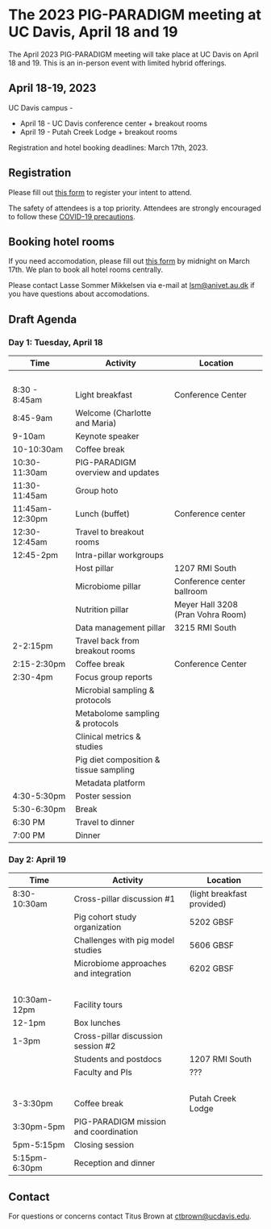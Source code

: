 # The 2023 PIG-PARADIGM meeting at UC Davis, April 18 and 19

The April 2023 PIG-PARADIGM meeting will take place at UC Davis on April 18
and 19. This is an in-person event with limited hybrid offerings.

## April 18-19, 2023

UC Davis campus -

* April 18 - UC Davis conference center + breakout rooms
* April 19 - Putah Creek Lodge + breakout rooms

Registration and hotel booking deadlines: March 17th, 2023.

## Registration

Please fill out [this form](https://docs.google.com/forms/d/e/1FAIpQLSfWi7Z-MoVNphu344XKKvnLeGmVB5CSSEcBLTg7r-kizOUW0g/viewform) to register your intent to attend. 

The safety of attendees is a top priority. Attendees are strongly encouraged to follow these [COVID-19 precautions](COVID.md).

## Booking hotel rooms

If you need accomodation, please fill out
[this form](https://forms.office.com/pages/responsepage.aspx?id=Nh39Ycv-yke319DfA3ChmPqFaXojYFROrkQ9yRo8Bc9UNzJPN0RFMDZPSTNJTE9aTEpOVzdZS1NXSy4u)
by midnight on March 17th. We plan to book all hotel rooms centrally.

Please contact Lasse Sommer Mikkelsen via e-mail at [lsm@anivet.au.dk](mailto:lsm@anivet.au.dk) if you have questions about accomodations.


## Draft Agenda 

### Day 1: Tuesday, April 18

Time | Activity | Location
-- | -- | --
  |   |  
8:30 - 8:45am | Light breakfast | Conference Center
8:45-9am | Welcome (Charlotte and Maria) |  
9-10am | Keynote speaker |  
10-10:30am | Coffee break |  
10:30-11:30am | PIG-PARADIGM overview and updates |  
11:30-11:45am | Group hoto |  
11:45am-12:30pm | Lunch (buffet) | Conference center
12:30-12:45am | Travel to breakout rooms |  
12:45-2pm | Intra-pillar workgroups |  
  | Host pillar | 1207 RMI South
  | Microbiome pillar | Conference center ballroom
  | Nutrition pillar | Meyer Hall 3208 (Pran Vohra Room)
  | Data management pillar | 3215 RMI South
2-2:15pm | Travel back from breakout rooms |  
2:15-2:30pm | Coffee break | Conference Center
2:30-4pm | Focus group reports |  
  | Microbial sampling & protocols |  
  | Metabolome sampling & protocols |  
  | Clinical metrics & studies |  
  | Pig diet composition & tissue sampling |  
  | Metadata platform |  
4:30-5:30pm | Poster session |  
5:30-6:30pm | Break |  
6:30 PM | Travel to dinner |  
7:00 PM | Dinner |  

### Day 2: April 19

Time | Activity | Location
-- | -- | --
8:30-10:30am | Cross-pillar discussion #1 | (light breakfast provided)
  | Pig cohort study organization | 5202 GBSF
  | Challenges with pig model studies | 5606 GBSF
  | Microbiome approaches and integration | 6202 GBSF
  |   |  
10:30am-12pm | Facility tours |  
12-1pm | Box lunches |  
1-3pm | Cross-pillar discussion session #2 |  
  | Students and postdocs | 1207 RMI South
  | Faculty and PIs | ???
  |   |  
3-3:30pm | Coffee break | Putah Creek Lodge
3:30pm-5pm | PIG-PARADIGM mission and coordination |  
5pm-5:15pm | Closing session |  
5:15pm-6:30pm | Reception and dinner |  

## Contact

For questions or concerns contact Titus Brown at
[ctbrown@ucdavis.edu](mailto:ctbrown@ucdavis.edu).
